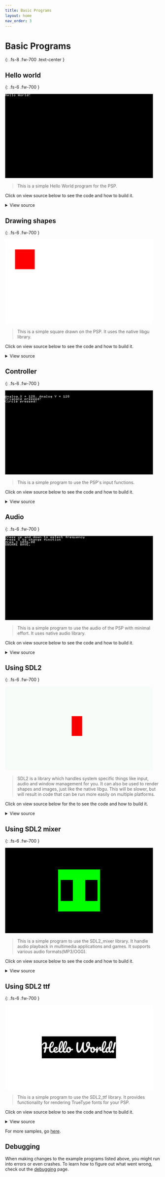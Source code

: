 ```yaml
---
title: Basic Programs
layout: home
nav_order: 3
---
```


# Basic Programs
{: .fs-8 .fw-700 .text-center }

## Hello world
{: .fs-6 .fw-700 }

![](images/hello.png)

> This is a simple Hello World program for the PSP.

Click on view source below to see the code and how to build it.

<details markdown="1">

<summary>View source</summary>

**main.c**

```c
{% include samples/hello/main.c %}
```


**CMakeLists.txt**

```cmake
{% include samples/hello/CMakeLists.txt %}
```

Building can be done with:

```shell
mkdir build && cd build
psp-cmake ..
make
```

This will result in an EBOOT.PBP file in the build directory. Put it in a directory in ms0:/PSP/GAME/ and the PSP can run it.

</details>

## Drawing shapes
{: .fs-6 .fw-700 }

![](images/shape.png)

> This is a simple square drawn on the PSP. It uses the native libgu library. 

Click on view source below to see the code and how to build it.

<details markdown="1">

<summary>View source</summary>

**main.c**

```c
{% include samples/shape/main.c %}
```

**CMakeLists.txt**

```cmake
{% include samples/shape/CMakeLists.txt %}
```

Building can be done with:

```shell
mkdir build && cd build
psp-cmake ..
make
```

<p>This will result in an EBOOT.PBP file in the build directory. Put it in a directory in ms0:/PSP/GAME/ and the PSP can run it.</p>

More libgu examples can be found <a href="https://github.com/pspdev/pspsdk/tree/master/src/samples/gu">here</a>.

</details>

## Controller
{: .fs-6 .fw-700 }

![](images/controls.png)

> This is a simple program to use the PSP's input functions.

Click on view source below to see the code and how to build it.

<details markdown="1">

<summary>View source</summary>

**main.c**

```c
{% include samples/controls/main.c %}
```

**CMakeLists.txt**

```cmake
{% include samples/controls/CMakeLists.txt %}
```

Building can be done with:

```shell
mkdir build && cd build
psp-cmake ..
make
```

<p>This will result in an EBOOT.PBP file in the build directory. Put it in a directory in ms0:/PSP/GAME/ and the PSP can run it.</p>

</details>

## Audio
{: .fs-6 .fw-700 }

![](images/audio.png)

> This is a simple program to use the audio of the PSP with minimal effort. It uses native audio library. 

Click on view source below to see the code and how to build it.

<details markdown="1">

<summary>View source</summary>

**main.c**

```c
{% include samples/audio/main.c %}
```

**CMakeLists.txt**

```cmake
{% include samples/audio/CMakeLists.txt %}
``````

Building can be done with:

```shell
mkdir build && cd build
psp-cmake ..
make
```

<p>This will result in an EBOOT.PBP file in the build directory. Put it in a directory in ms0:/PSP/GAME/ and the PSP can run it.</p>

More audiolib examples can be found <a href="https://github.com/pspdev/pspsdk/tree/master/src/samples/audio">here</a>.

</details>

## Using SDL2
{: .fs-6 .fw-700 }

![](images/sdl2.png)

> SDL2 is a library which handles system specific things like input, audio and window management for you. It can also be used to render shapes and images, just like the native libgu. This will be slower, but will result in code that can be run more easily on multiple platforms. 

Click on view source below for the to see the code and how to build it.

<details markdown="1">

<summary>View source</summary>

**main.c**

```c
{% include samples/sdl2/main.c %}
```

**CMakeLists.txt**

```cmake
{% include samples/sdl2/CMakeLists.txt %}
``````

Building can be done with:

```shell
mkdir build && cd build
psp-cmake ..
make
```

<p>This will result in an EBOOT.PBP` file in the build directory. Put it in a directory in ms0:/PSP/GAME/ and the PSP can run it.</p>

If you have sdl2 dev package and a compiler installed this code will also build on Linux for Linux by running:

```shell
mkdir build && cd build
cmake ..
make
```

More documentation on SDL can be found <a href="http://wiki.libsdl.org/FrontPage">here</a>.

</details>

## Using SDL2 mixer
{: .fs-6 .fw-700 }

![](images/sdl2_mixer.png)

> This is a simple program to use the SDL2_mixer library. It handle audio playback in multimedia applications and games. It supports various audio formats(MP3/OGG).

Click on view source below to see the code and how to build it.

<details markdown="1">

<summary>View source</summary>

**main.c**

```c
{% include samples/sdl2_mixer/main.c %}
```

**CMakeLists.txt**

```cmake
{% include samples/sdl2_mixer/CMakeLists.txt %}
``````

Building can be done with:

```shell
mkdir build && cd build
psp-cmake ..
make
```

This will result in an EBOOT.PBP file in the build directory. Put it in a directory in ms0:/PSP/GAME/ and you need an audio file to test the program, download it from <a href="/resources/test.ogg">here</a>. Put it in a directory in ms0:/MUSIC/ and then rename the audio file same as name on your *MUSIC_PATH* macro in your C code and the PSP can run it.

</details>

## Using SDL2 ttf
{: .fs-6 .fw-700 }

![](images/sdl2_ttf.jpg)

> This is a simple program to use the SDL2_ttf library. It provides functionality for rendering TrueType fonts for your PSP.

Click on view source below to see the code and how to build it.

<details markdown="1">

<summary>View source</summary>

**main.c**

```c
{% include samples/sdl2_ttf/main.c %}
```

**CMakeLists.txt**

```cmake
{% include samples/sdl2_ttf/CMakeLists.txt %}
``````

Building can be done with:

```shell
mkdir build && cd build
psp-cmake ..
make
```

This will result in an EBOOT.PBP file in the build directory. Put it in a directory in ms0:/PSP/GAME/ and you need a font file to test the program, download it from <a href="/resources/Pacifico.ttf">here</a>. Put it in a directory same as EBOOT.PBP and the PSP can run it.

</details>

For more samples, go [here](https://github.com/pspdev/pspsdk/tree/master/src/samples).

## Debugging

When making changes to the example programs listed above, you might run into errors or even crashes. To learn how to figure out what went wrong, check out the [debugging](debugging.html) page.
